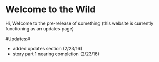 # Welcome to the Wild
Hi, Welcome to the pre-release of something (this website is currently functioning as an updates page)





#Updates:#
- added updates section (2/23/16)
- story part 1 nearing completion (2/23/16)
